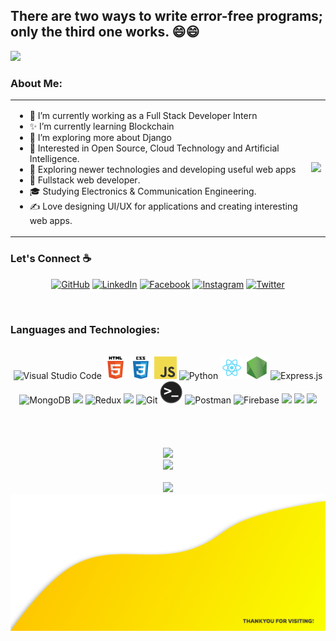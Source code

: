 ## There are two ways to write error-free programs; only the third one works. 😄😄
![](https://komarev.com/ghpvc/?username=DebjitPramanick&color=blue)

### About Me:

<table>
<tr>
<td>
<ul>
<li>🔭 I’m currently working as a Full Stack Developer Intern</li>
<li>✨ I’m currently learning Blockchain</li>
<li>🌱 I’m exploring more about Django</li>
<li>👯 Interested in Open Source, Cloud Technology and Artificial Intelligence.</li>
<li>🤔 Exploring newer technologies and developing useful web apps</li>
 <li>💼 Fullstack web developer.</li>
<li>🎓 Studying Electronics & Communication Engineering.</li>
<li>✍️ Love designing UI/UX for applications and creating interesting web apps.</li>
</ul>
</td>
<td>
<img style="width: 200px" src="https://media.giphy.com/media/gh0RRgkTXedvF0pDc0/giphy.gif">
</td>
</tr>
</table>


### Let's Connect :coffee:
<p align="center" backgroud="./images/mid.png">
	<a href="https://github.com/DebjitPramanick"><img src="https://img.icons8.com/bubbles/50/000000/github.png" alt="GitHub"/></a>
	<a href="https://www.linkedin.com/in/debjit-pramanick-7a6a971b1/"><img src="https://img.icons8.com/bubbles/50/000000/linkedin.png" alt="LinkedIn"/></a>
	<a href="https://www.facebook.com/debjit.pramanick.56/"><img src="https://img.icons8.com/bubbles/50/000000/facebook-new.png" alt="Facebook"/></a>
	<a href="https://www.instagram.com/debjit.js/"><img src="https://img.icons8.com/bubbles/50/000000/instagram.png" alt="Instagram"/></a>
	<a href="https://twitter.com/P_Debjit"><img src="https://img.icons8.com/bubbles/50/000000/twitter.png" alt="Twitter"/></a>
</p>

<br />

### Languages and Technologies:

<div align="center">
	
<br/>

<img alt="Visual Studio Code" width="36px" src="https://img.icons8.com/color/48/000000/visual-studio-code-2019.png"/>
	<img alt="HTML5" width="36px" src="https://raw.githubusercontent.com/github/explore/80688e429a7d4ef2fca1e82350fe8e3517d3494d/topics/html/html.png" />
	<img alt="CSS3" width="36px" src="https://raw.githubusercontent.com/github/explore/80688e429a7d4ef2fca1e82350fe8e3517d3494d/topics/css/css.png" />
	<img alt="JavaScript" width="36px" src="https://raw.githubusercontent.com/github/explore/80688e429a7d4ef2fca1e82350fe8e3517d3494d/topics/javascript/javascript.png" />
	<img width="36px" src="https://img.icons8.com/color/48/000000/python.png" alt="Python"/>
	<img width="36px" src="https://raw.githubusercontent.com/github/explore/80688e429a7d4ef2fca1e82350fe8e3517d3494d/topics/react/react.png" />
	<img alt="Node.js" width="36px" src="https://raw.githubusercontent.com/github/explore/80688e429a7d4ef2fca1e82350fe8e3517d3494d/topics/nodejs/nodejs.png" />
	<img alt="Express.js" width="36px" src="https://img.icons8.com/color/48/000000/js.png" />
	<img alt="MongoDB" width="36px" src="https://img.icons8.com/color/48/000000/mongodb.png" />
	<img width="36px" src="https://img.icons8.com/nolan/64/mysql.png"/>
	<img alt="Redux" width="36px" src="https://img.icons8.com/color/48/000000/redux.png"/>
	<img width="36px" src="https://img.stackshare.io/service/994/4aGjtNQv.png"/>
	<img alt="Git" width="36px" src="https://img.icons8.com/color/64/000000/git.png"/>
	<img alt="Terminal" width="36px" src="https://raw.githubusercontent.com/github/explore/80688e429a7d4ef2fca1e82350fe8e3517d3494d/topics/terminal/terminal.png" />
	<img alt="Postman" width="36px" src="https://img.icons8.com/dusk/64/000000/postman-api.png"/>
	<img alt="Firebase" width="36px" src="https://img.icons8.com/color/48/000000/google-firebase-console.png"/>
	<img width="36px" src="https://img.icons8.com/color/48/000000/heroku.png"/>
	<img width="36px" src="https://img.icons8.com/fluent/48/000000/ethereum.png"/>
	<img width="36px" src="https://img.icons8.com/nolan/64/blockchain-technology--v1.png"/>
<br/>

</div>

<br/>
<br/>
<br/>
<br/>

<div align=center>
<img src="https://github-readme-stats.vercel.app/api?username=DebjitPramanick&show_icons=true&theme=synthwave&include_all_commits=true&count_private=true"/> 
<br/>
<img src="https://github-readme-stats.vercel.app/api/top-langs/?username=DebjitPramanick&theme=synthwave"/>
</div>
<br/>
<div align=center>
<img src="https://media.giphy.com/media/fwbzI2kV3Qrlpkh59e/giphy.gif" width="300"/>
</div>
<img src="./images/bottom.png"/>
